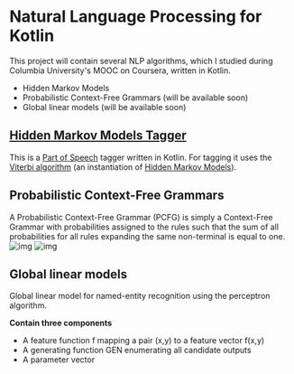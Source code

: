 Natural Language Processing for Kotlin
===================
This project will contain several NLP algorithms, which I studied during Columbia University's MOOC on Coursera, written in Kotlin.

 - Hidden Markov Models
 - Probabilistic Context-Free Grammars (will be available soon)
 - Global linear models (will be available soon)

[Hidden Markov Models Tagger](https://github.com/IgorPidik/NLP-Kotlin/tree/master/src/HMM_Tagger)
----------------------------

This is a [Part of Speech](http://en.wikipedia.org/wiki/Part-of-speech_tagging) tagger written in Kotlin. For tagging it uses the [Viterbi algorithm](http://en.wikipedia.org/wiki/Viterbi_algorithm) (an instantiation of [Hidden Markov Models](http://en.wikipedia.org/wiki/Hidden_Markov_model)).



Probabilistic Context-Free Grammars
----------------------------------

A Probabilistic Context-Free Grammar (PCFG) is simply a Context-Free Grammar with probabilities assigned to the rules such that the sum of all probabilities for all rules expanding the same non-terminal is equal to one. 
![img](http://conglang.github.io/img/note_nlp_a_probabilistic_context_free_grammar.png)
![img](http://www.pling.org.uk/cs/com6791img/phrasestructuretree.png)


Global linear models
-----------------------------

Global linear model for named-entity recognition using the perceptron algorithm. 

**Contain three components**

 - A feature function f mapping a pair (x,y) to a
feature vector f(x,y)
 - A generating function GEN enumerating all
candidate outputs
 - A parameter vector
